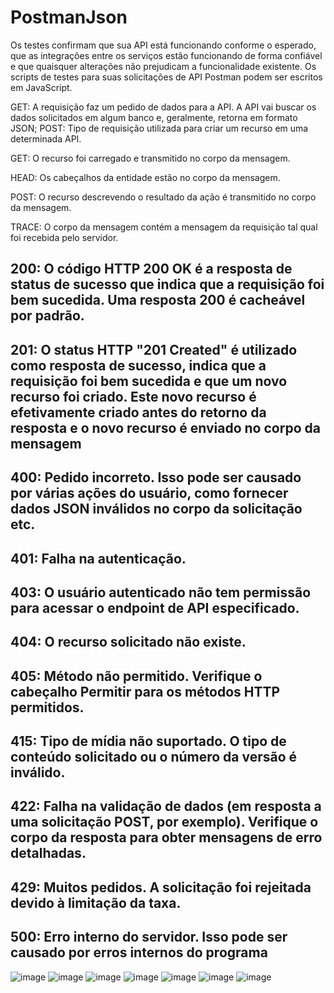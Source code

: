 # PostmanJson

Os testes confirmam que sua API está funcionando conforme o esperado, que as integrações entre os serviços estão funcionando de forma confiável e que quaisquer alterações não prejudicam a funcionalidade existente. Os scripts de testes para suas solicitações de API Postman podem ser escritos em JavaScript.

GET: A requisição faz um pedido de dados para a API. A API vai buscar os dados solicitados em algum banco e, geralmente, retorna em formato JSON; POST: Tipo de requisição utilizada para criar um recurso em uma determinada API.

GET: O recurso foi carregado e transmitido no corpo da mensagem.

HEAD: Os cabeçalhos da entidade estão no corpo da mensagem.

POST: O recurso descrevendo o resultado da ação é transmitido no corpo da mensagem.

TRACE: O corpo da mensagem contém a mensagem da requisição tal qual foi recebida pelo servidor.


## 200: O código HTTP 200 OK é a resposta de status de sucesso que indica que a requisição foi bem sucedida. Uma resposta 200 é cacheável por padrão.

## 201: O status HTTP "201 Created" é utilizado como resposta de sucesso, indica que a requisição foi bem sucedida e que um novo recurso foi criado. Este novo recurso é efetivamente criado antes do retorno da resposta e o novo recurso é enviado no corpo da mensagem

## 400: Pedido incorreto. Isso pode ser causado por várias ações do usuário, como fornecer dados JSON inválidos no corpo da solicitação etc.
## 401: Falha na autenticação.
## 403: O usuário autenticado não tem permissão para acessar o endpoint de API especificado.
## 404: O recurso solicitado não existe.
## 405: Método não permitido. Verifique o cabeçalho Permitir para os métodos HTTP permitidos.
## 415: Tipo de mídia não suportado. O tipo de conteúdo solicitado ou o número da versão é inválido.
## 422: Falha na validação de dados (em resposta a uma solicitação POST, por exemplo). Verifique o corpo da resposta para obter mensagens de erro detalhadas.
## 429: Muitos pedidos. A solicitação foi rejeitada devido à limitação da taxa.
## 500: Erro interno do servidor. Isso pode ser causado por erros internos do programa

![image](https://user-images.githubusercontent.com/112646599/218465402-6f59b2c9-e6a4-4366-aecf-84c6eb4345fa.png)
![image](https://user-images.githubusercontent.com/112646599/218465335-4e5b4a70-ddbe-4455-8e9b-84999969d310.png)
![image](https://user-images.githubusercontent.com/112646599/218465284-6c3cc61a-28ad-47d8-a02a-f775a986e25d.png)
![image](https://user-images.githubusercontent.com/112646599/218465213-707f94f4-9e4f-45f8-8cc4-cd0c3d2ca4ea.png)
![image](https://user-images.githubusercontent.com/112646599/218465137-4ec0ef89-1c01-4d61-be70-7b89bcc756a5.png)
![image](https://user-images.githubusercontent.com/112646599/218464938-210e7415-a8b0-4998-8d4f-a052ec921ed6.png)
![image](https://user-images.githubusercontent.com/112646599/218465034-6674f5b2-510e-49c7-8d56-a0576973c5d6.png)

